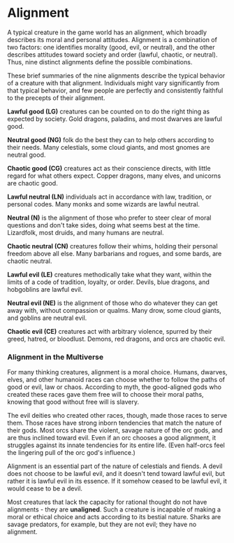 # Alignment 
A typical creature in the game world has an alignment, which broadly describes its moral and personal attitudes. Alignment is a combination of two factors: one identifies morality (good, evil, or neutral), and the other describes attitudes toward society and order (lawful, chaotic, or neutral). Thus, nine distinct alignments define the possible combinations.

These brief summaries of the nine alignments describe the typical behavior of a creature with that alignment. Individuals might vary significantly from that typical behavior, and few people are perfectly and consistently faithful to the precepts of their alignment. 

**Lawful good (LG)** creatures can be counted on to do the right thing as expected by society. Gold dragons, paladins, and most dwarves are lawful good.

**Neutral good (NG)** folk do the best they can to help others according to their needs. Many celestials, some cloud giants, and most gnomes are neutral good.

**Chaotic good (CG)** creatures act as their conscience directs, with little regard for what others expect. Copper dragons, many elves, and unicorns are chaotic good.

**Lawful neutral (LN)** individuals act in accordance with law, tradition, or personal codes. Many monks and some wizards are lawful neutral.

**Neutral (N)** is the alignment of those who prefer to steer clear of moral questions and don't take sides, doing what seems best at the time. Lizardfolk, most druids, and many humans are neutral.

**Chaotic neutral (CN)** creatures follow their whims, holding their personal freedom above all else. Many barbarians and rogues, and some bards, are chaotic neutral.

**Lawful evil (LE)** creatures methodically take what they want, within the limits of a code of tradition, loyalty, or order. Devils, blue dragons, and hobgoblins are lawful evil.

**Neutral evil (NE)** is the alignment of those who do whatever they can get away with, without compassion or qualms. Many drow, some cloud giants, and goblins are neutral evil.

**Chaotic evil (CE)** creatures act with arbitrary violence, spurred by their greed, hatred, or bloodlust. Demons, red dragons, and orcs are chaotic evil. 

### Alignment in the Multiverse 
For many thinking creatures, alignment is a moral choice. Humans, dwarves, elves, and other humanoid races can choose whether to follow the paths of good or evil, law or chaos. According to myth, the good-aligned gods who created these races gave them free will to choose their moral paths, knowing that good without free will is slavery.

The evil deities who created other races, though, made those races to serve them. Those races have strong inborn tendencies that match the nature of their gods. Most orcs share the violent, savage nature of the orc gods, and are thus inclined toward evil. Even if an orc chooses a good alignment, it struggles against its innate tendencies for its entire life. (Even half-orcs feel the lingering pull of the orc god's influence.)

Alignment is an essential part of the nature of celestials and fiends. A devil does not choose to be lawful evil, and it doesn't tend toward lawful evil, but rather it is lawful evil in its essence. If it somehow ceased to be lawful evil, it would cease to be a devil.

Most creatures that lack the capacity for rational thought do not have alignments - they are **unaligned**. Such a creature is incapable of making a moral or ethical choice and acts according to its bestial nature. Sharks are savage predators, for example, but they are not evil; they have no alignment.